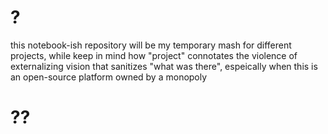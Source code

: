 # ?

this notebook-ish repository will be my temporary mash for different projects, while keep in mind how "project" connotates the violence of externalizing vision that sanitizes "what was there", espeically when this is an open-source platform owned by a monopoly

# ??
